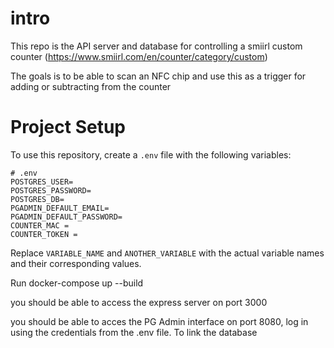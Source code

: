 # intro

This repo is the API server and database for controlling a smiirl custom counter (https://www.smiirl.com/en/counter/category/custom)

The goals is to be able to scan an NFC chip and use this as a trigger for adding or subtracting from the counter

# Project Setup

To use this repository, create a `.env` file with the following variables:

```
# .env
POSTGRES_USER=
POSTGRES_PASSWORD=
POSTGRES_DB=
PGADMIN_DEFAULT_EMAIL=
PGADMIN_DEFAULT_PASSWORD=
COUNTER_MAC = 
COUNTER_TOKEN = 
```

Replace `VARIABLE_NAME` and `ANOTHER_VARIABLE` with the actual variable names and their corresponding values.

Run docker-compose up --build

you should be able to access the express server on port 3000

you should be able to acces the PG Admin interface on port 8080, log in using the credentials from the .env file. To link the database 
